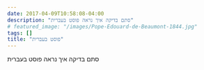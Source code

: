 ```yaml
---
date: 2017-04-09T10:58:08-04:00
description: "סתם בדיקה איך נראה פוסט בעברית"
# featured_image: "/images/Pope-Edouard-de-Beaumont-1844.jpg"
tags: []
title: "פוסט בעברית"
---
```


סתם בדיקה איך נראה פוסט בעברית
